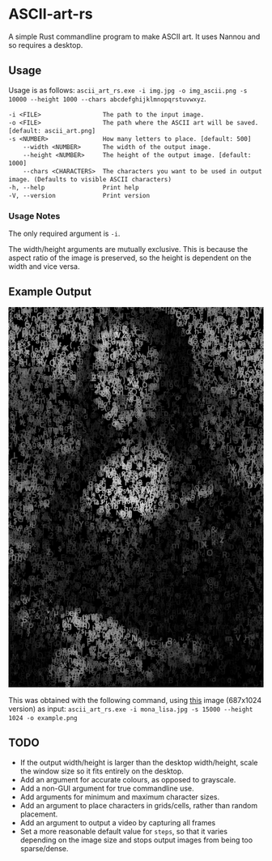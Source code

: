 # ASCII-art-rs

A simple Rust commandline program to make ASCII art. It uses Nannou and so requires a desktop.

## Usage

Usage is as follows: `ascii_art_rs.exe -i img.jpg -o img_ascii.png -s 10000 --height 1000 --chars abcdefghijklmnopqrstuvwxyz`.

```
-i <FILE>                 The path to the input image.
-o <FILE>                 The path where the ASCII art will be saved. [default: ascii_art.png]
-s <NUMBER>               How many letters to place. [default: 500]
    --width <NUMBER>      The width of the output image.
    --height <NUMBER>     The height of the output image. [default: 1000]
    --chars <CHARACTERS>  The characters you want to be used in output image. (Defaults to visible ASCII characters)
-h, --help                Print help
-V, --version             Print version
```

### Usage Notes

The only required argument is `-i`.

The width/height arguments are mutually exclusive. This is because the aspect ratio of the image is preserved, so the height is dependent on the width and vice versa.

## Example Output

![Example Image](/example.png)

This was obtained with the following command, using [this](https://commons.wikimedia.org/wiki/File:Mona_Lisa,_by_Leonardo_da_Vinci,_from_C2RMF_retouched.jpg) image (687x1024 version) as input: `ascii_art_rs.exe -i mona_lisa.jpg -s 15000 --height 1024 -o example.png`

## TODO

- If the output width/height is larger than the desktop width/height, scale the window size so it fits entirely on the desktop.
- Add an argument for accurate colours, as opposed to grayscale.
- Add a non-GUI argument for true commandline use.
- Add arguments for minimum and maximum character sizes.
- Add an argument to place characters in grids/cells, rather than random placement.
- Add an argument to output a video by capturing all frames
- Set a more reasonable default value for `steps`, so that it varies depending on the image size and stops output images from being too sparse/dense.
